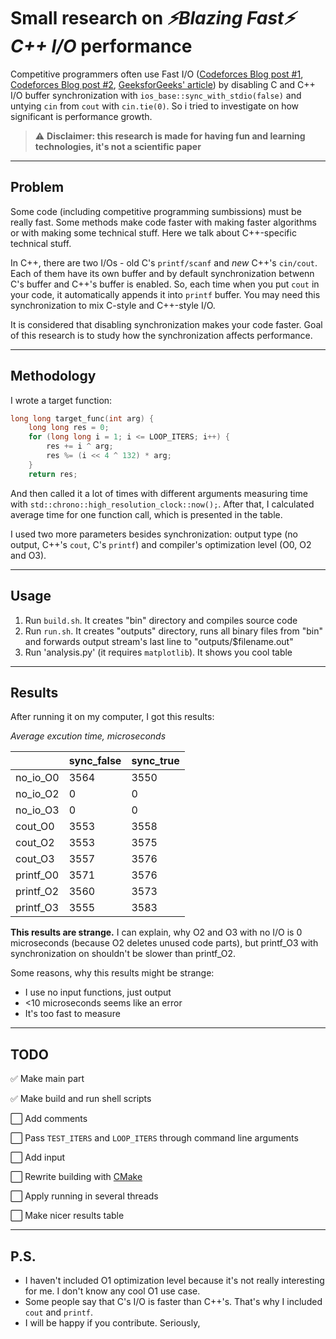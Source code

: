 # Small research on *⚡Blazing Fast⚡ C++ I/O* performance

Competitive programmers often use Fast I/O ([Codeforces Blog post #1](https://codeforces.com/blog/entry/6251), [Codeforces Blog post #2](https://codeforces.com/blog/entry/8080), [GeeksforGeeks' article](https://www.geeksforgeeks.org/fast-io-for-competitive-programming/)) by disabling C and C++ I/O buffer synchronization with `ios_base::sync_with_stdio(false)` and untying `cin` from `cout` with `cin.tie(0)`. So i tried to investigate on how significant is performance growth. 

> ⚠️ **Disclaimer: this research is made for having fun and learning technologies, it's not a scientific paper**

---

## Problem

Some code (including competitive programming sumbissions) must be really fast. Some methods make code faster with making faster algorithms or with making some technical stuff. Here we talk about C++-specific technical stuff.

In C++, there are two I/Os - old C's `printf/scanf` and *new* C++'s `cin/cout`. Each of them have its own buffer and by default synchronization betwenn C's buffer and C++'s buffer is enabled. So, each time when you put `cout` in your code, it automatically appends it into `printf` buffer. You may need this synchronization to mix C-style and C++-style I/O.

It is considered that disabling synchronization makes your code faster. Goal of this research is to study how the synchronization affects performance.

---

## Methodology

I wrote a target function:
```cpp
long long target_func(int arg) {
	long long res = 0;
	for (long long i = 1; i <= LOOP_ITERS; i++) {
		res += i ^ arg;
		res %= (i << 4 ^ 132) * arg;
	}
	return res;
```

And then called it a lot of times with different arguments measuring time with `std::chrono::high_resolution_clock::now();`. After that, I calculated average time for one function call, which is presented in the table.

I used two more parameters besides synchronization: output type (no output, C++'s `cout`, C's `printf`) and compiler's optimization level (O0, O2 and O3).

---

## Usage

1. Run `build.sh`. It creates "bin" directory and compiles source code
2. Run `run.sh`. It creates "outputs" directory, runs all binary files from "bin" and forwards output stream's last line to "outputs/$filename.out"
3. Run 'analysis.py' (it requires `matplotlib`). It shows you cool table 

---

## Results

After running it on my computer, I got this results:

*Average excution time, microseconds*

||sync_false|sync_true|
|---|-------|---------|
|no_io_O0|3564|3550|
|no_io_O2|0|0|
|no_io_O3|0|0|
|cout_O0|3553|3558|
|cout_O2|3553|3575|
|cout_O3|3557|3576|
|printf_O0|3571|3576|
|printf_O2|3560|3573|
|printf_O3|3555|3583|

**This results are strange.** I can explain, why O2 and O3 with no I/O is 0 microseconds (because O2 deletes unused code parts), but printf_O3 with synchronization on shouldn't be slower than printf_O2.

Some reasons, why this results might be strange:
- I use no input functions, just output
- <10 microseconds seems like an error
- It's too fast to measure

---

## TODO

✅ Make main part

✅ Make build and run shell scripts

⬜ Add comments

⬜ Pass `TEST_ITERS` and `LOOP_ITERS` through command line arguments

⬜ Add input

⬜ Rewrite building with [CMake](https://cmake.org)

⬜ Apply running in several threads

⬜ Make nicer results table

---

## P.S.

- I haven't included O1 optimization level because it's not really interesting for me. I don't know any cool O1 use case. 
- Some people say that C's I/O is faster than C++'s. That's why I included `cout` and `printf`.
- I will be happy if you contribute. Seriously,